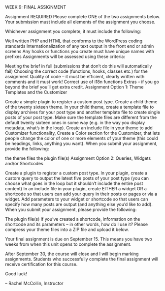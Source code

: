 WEEK 9: FINAL ASSIGNMENT


Assignment
REQUIRED
Please complete ONE of the two assignments below. Your submission must include all elements of the assignment you choose.

Whichever assignment you complete, it must include the following:

Well written PHP and HTML that conforms to the WordPress coding standards
Internationalization of any text output in the front end or admin screens
Any hooks or functions you create must have unique names with prefixes
Assignments will be assessed using these criteria:

Meeting the brief in full (submissions that don’t do this will automatically fail)
Choosing the correct code (functions, hooks, classes etc.) for the assignment
Quality of code – it must be efficient, clearly written with comments and it must work!
Correct use of i18n functions
Extras – if you go beyond the brief you’ll get extra credit.
Assignment Option 1: Theme Templates and the Customizer

Create a simple plugin to register a custom post type.
Create a child theme of the twenty sixteen theme.
In your child theme, create a template file to display archives for your post type and another template file to create single posts of your post type. Make sure the template files are different from the default twenty sixteen ones in some way (e.g. in the way you display metadata, what’s in the loop).
Create an include file in your theme to add Customizer functionality, Create a Color section for the Customizer, that lets people change the color of one or more elements of your theme (this could be headings, links, anything you want).
When you submit your assignment, provide the following:

the theme files
the plugin file(s)
Assignment Option 2: Queries, Widgets and/or Shortcodes

Create a plugin to register a custom post type.
In your plugin, create a custom query to output the latest five posts of your post type (you
can choose what goes in the loop but it shouldn’t include the entire post content)
In an include file in your plugin, create EITHER a widget OR a shortcode so that users can
add your query in their posts or pages or via a widget.
Add parameters to your widget or shortcode so that users can specify how many posts are
output (and anything else you’d like to add).
When you submit your assignment, please provide the following:

The plugin file(s)
If you’ve created a shortcode, information on the shortcode and its parameters – in other words, how do I use it?
Please compress your theme files into a ZIP file and upload it below.

Your final assignment is due on September 15. This means you have two weeks from when this unit opens to complete the assignment.

After September 30, the course will close and I will begin marking assignments. Students who successfully complete the final assignment will receive certification for this course.

Good luck!

– Rachel McCollin, Instructor